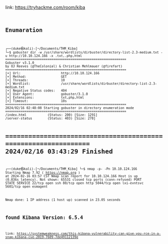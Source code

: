 link: https://tryhackme.com/room/kiba
<code>

## Enumaration

<code>
┌──(duke㉿kali)-[~/Documents/THM_Kiba]
└─$ gobuster dir -w /usr/share/wordlists/dirbuster/directory-list-2.3-medium.txt -u http://10.10.124.166 -x .txt,.php,html
===============================================================
Gobuster v3.1.0
by OJ Reeves (@TheColonial) & Christian Mehlmauer (@firefart)
===============================================================
[+] Url:                     http://10.10.124.166
[+] Method:                  GET
[+] Threads:                 10
[+] Wordlist:                /usr/share/wordlists/dirbuster/directory-list-2.3-medium.txt
[+] Negative Status codes:   404
[+] User Agent:              gobuster/3.1.0
[+] Extensions:              txt,php,html
[+] Timeout:                 10s
===============================================================
2024/02/16 02:48:08 Starting gobuster in directory enumeration mode
===============================================================
/index.html           (Status: 200) [Size: 1291]
/server-status        (Status: 403) [Size: 278] 
                                                
===============================================================
2024/02/16 03:43:29 Finished
===============================================================
                                                                                                                    
┌──(duke㉿kali)-[~/Documents/THM_Kiba]
└─$ nmap  -p- -Pn 10.10.124.166
Starting Nmap 7.92 ( https://nmap.org ) at 2024-02-16 03:57 CST
Nmap scan report for 10.10.124.166
Host is up (0.036s latency).
Not shown: 65531 closed tcp ports (conn-refused)
PORT     STATE SERVICE
22/tcp   open  ssh
80/tcp   open  http
5044/tcp open  lxi-evntsvc
5601/tcp open  esmagent

Nmap done: 1 IP address (1 host up) scanned in 23.05 seconds

## found Kibana Version: 6.5.4
link: https://systemweakness.com/this-kibana-vulnerability-can-give-you-rce-in-a-snap-kibana-cve-2019-7609-7de49112139e
</code>
